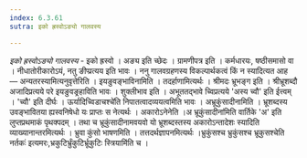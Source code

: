 ```yaml
---
index: 6.3.61
sutra: इको ह्रस्वोऽङ्यो गालवस्य

---
```

_इको ह्रस्वोऽङ्यो गालवस्य_ - इको ह्रस्वो । अङ्य इति च्छेदः । ग्रामणीपत्र इति । कर्मधारयः, षष्ठीसमासो वा । नीधातोरीकारोऽयं, नतु ङीप्प्रत्यय इति भावः । ननु गालवग्रहणस्य विकल्पार्थकत्वं किं न स्यादित्यत आह — अन्यतरस्यामित्यनुवृत्तेरिति । इयङुवङ्भाविनामिति । तदर्हाणामित्यर्थः । श्रीमदः भ्रूभङ्ग इति । श्रीभ्रूशब्दौ अजादिप्रत्यये परे इयङुवङ्र्हाविति भावः । शुक्लीभाव इति । अभूततद्भावे च्विप्रत्यये 'अस्य च्वौ' इति ईत्त्वम् । 'च्वौ' इति दीर्घः । ऊर्यादिच्विडाचश्चे॑ति निपातत्वादव्ययत्वमिति भावः । अभ्रूकुंसादीनामिति । भ्रूशब्दस्य उवङ्भावितया ह्यस्वनिषेधो यः प्राप्तः स नेत्यर्थः । अकारोऽनेनेति ।अ भ्रूकुंसादीना॑मिति वार्तिके 'अ' इति लुप्तप्रथमाकं पृथक्पदम् । तथा च भ्रूकुंसादीनामवयवो यो भ्रूशब्दस्तस्य अकारोऽन्तादेशः स्यादिति व्याख्यानान्तरमित्यर्थः । भ्रुवा कुंसो भाषणमिति । तत्तदर्थज्ञापनमित्यर्थः ।भ्रुकुंसश्च भ्रुकुंसश्च भ्रूकुसश्चेति नर्तकः॑ इत्यमरः,भ्रकुटिर्भ्रुंकुटिर्भ्रूकुटिः स्त्रियामि॑ति च ।